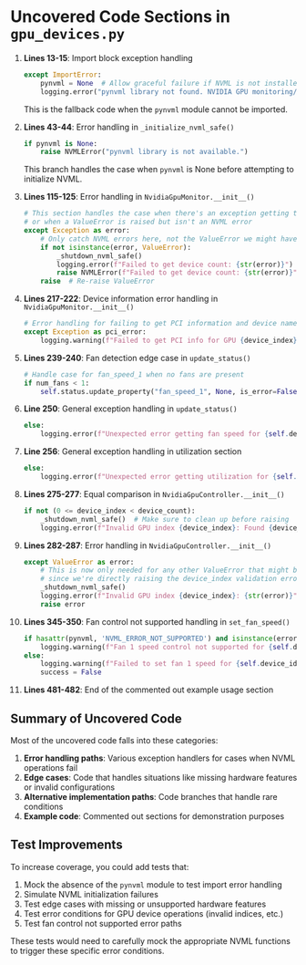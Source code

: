 # Uncovered Code Sections in `gpu_devices.py`

1. **Lines 13-15**: Import block exception handling

   ```python
   except ImportError:
       pynvml = None  # Allow graceful failure if NVML is not installed/available
       logging.error("pynvml library not found. NVIDIA GPU monitoring/control disabled.")
   ```

   This is the fallback code when the `pynvml` module cannot be imported.

2. **Lines 43-44**: Error handling in `_initialize_nvml_safe()`

   ```python
   if pynvml is None:
       raise NVMLError("pynvml library is not available.")
   ```

   This branch handles the case when `pynvml` is None before attempting to initialize NVML.

3. **Lines 115-125**: Error handling in `NvidiaGpuMonitor.__init__()`

   ```python
   # This section handles the case when there's an exception getting the device count
   # or when a ValueError is raised but isn't an NVML error
   except Exception as error:
       # Only catch NVML errors here, not the ValueError we might have raised above
       if not isinstance(error, ValueError):
           _shutdown_nvml_safe()
           logging.error(f"Failed to get device count: {str(error)}")
           raise NVMLError(f"Failed to get device count: {str(error)}") from error
       raise  # Re-raise ValueError
   ```

4. **Lines 217-222**: Device information error handling in `NvidiaGpuMonitor.__init__()`

   ```python
   # Error handling for failing to get PCI information and device name
   except Exception as pci_error:
       logging.warning(f"Failed to get PCI info for GPU {device_index}: {str(pci_error)}. Using default device ID.")
   ```

5. **Lines 239-240**: Fan detection edge case in `update_status()`

   ```python
   # Handle case for fan_speed_1 when no fans are present
   if num_fans < 1:
       self.status.update_property("fan_speed_1", None, is_error=False)
   ```

6. **Line 250**: General exception handling in `update_status()`

   ```python
   else:
       logging.error(f"Unexpected error getting fan speed for {self.device_id}: {e}")
   ```

7. **Line 256**: General exception handling in utilization section

   ```python
   else:
       logging.error(f"Unexpected error getting utilization for {self.device_id}: {e}")
   ```

8. **Lines 275-277**: Equal comparison in `NvidiaGpuController.__init__()`

   ```python
   if not (0 <= device_index < device_count):
       _shutdown_nvml_safe()  # Make sure to clean up before raising
       logging.error(f"Invalid GPU index {device_index}: Found {device_count} devices.")
   ```

9. **Lines 282-287**: Error handling in `NvidiaGpuController.__init__()`

   ```python
   except ValueError as error:
       # This is now only needed for any other ValueError that might be raised elsewhere,
       # since we're directly raising the device_index validation error above
       _shutdown_nvml_safe()
       logging.error(f"Invalid GPU index {device_index}: {str(error)}")
       raise error
   ```

10. **Lines 345-350**: Fan control not supported handling in `set_fan_speed()`

    ```python
    if hasattr(pynvml, 'NVML_ERROR_NOT_SUPPORTED') and isinstance(error, pynvml.NVMLError) and error.args[0] == pynvml.NVML_ERROR_NOT_SUPPORTED:
        logging.warning(f"Fan 1 speed control not supported for {self.device_id}.")
    else:
        logging.warning(f"Failed to set fan 1 speed for {self.device_id}: {str(error)}")
        success = False
    ```

11. **Lines 481-482**: End of the commented out example usage section

## Summary of Uncovered Code

Most of the uncovered code falls into these categories:

1. **Error handling paths**: Various exception handlers for cases when NVML operations fail
2. **Edge cases**: Code that handles situations like missing hardware features or invalid configurations
3. **Alternative implementation paths**: Code branches that handle rare conditions
4. **Example code**: Commented out sections for demonstration purposes

## Test Improvements

To increase coverage, you could add tests that:

1. Mock the absence of the `pynvml` module to test import error handling
2. Simulate NVML initialization failures
3. Test edge cases with missing or unsupported hardware features
4. Test error conditions for GPU device operations (invalid indices, etc.)
5. Test fan control not supported error paths

These tests would need to carefully mock the appropriate NVML functions to trigger these specific error conditions.
